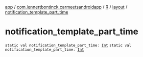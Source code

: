 [app](../../../index.md) / [com.lennertbontinck.carmeetsandroidapp](../../index.md) / [R](../index.md) / [layout](index.md) / [notification_template_part_time](./notification_template_part_time.md)

# notification_template_part_time

`static val notification_template_part_time: `[`Int`](https://kotlinlang.org/api/latest/jvm/stdlib/kotlin/-int/index.html)
`static val notification_template_part_time: `[`Int`](https://kotlinlang.org/api/latest/jvm/stdlib/kotlin/-int/index.html)